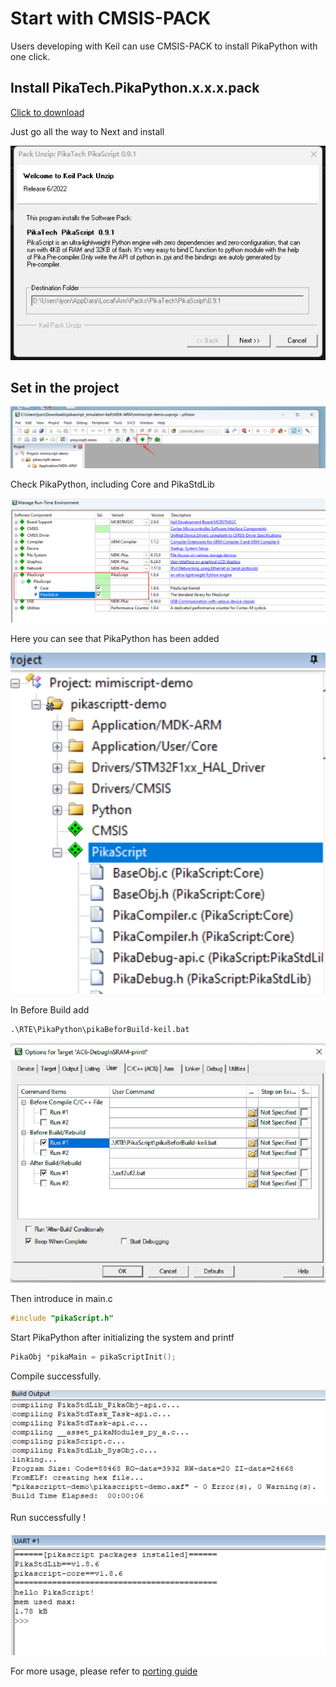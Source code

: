 # Start with CMSIS-PACK

Users developing with Keil can use CMSIS-PACK to install PikaPython with one click.

## Install PikaTech.PikaPython.x.x.x.pack

[ Click to download ](https://gitee.com/Lyon1998/pikascript/attach_files/1191795/download)

Just go all the way to Next and install

![](assets/image-20220624090014867.png)

## Set in the project

![](assets/image-20220624090340868.png)

Check PikaPython, including Core and PikaStdLib

![](assets/image-20220624090401713.png)

Here you can see that PikaPython has been added

![](assets/image-20220624090444608.png)

In Before Build add

```
.\RTE\PikaPython\pikaBeforBuild-keil.bat
```

![](assets/image-20220624090543736.png)

Then introduce in main.c

``` c
#include "pikaScript.h"
```

Start PikaPython after initializing the system and printf

``` c
PikaObj *pikaMain = pikaScriptInit();
```

Compile successfully.

![](assets/image-20220624091046123.png)

Run successfully !

![](assets/image-20220624091137190.png)

For more usage, please refer to [porting guide](index_porting.html)
